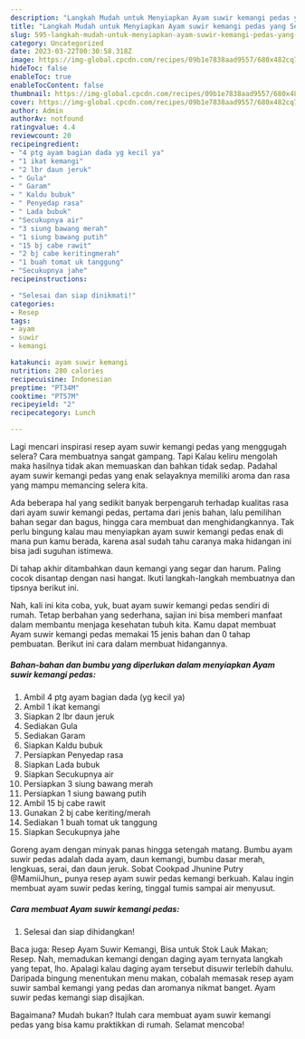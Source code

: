 ```yaml
---
description: "Langkah Mudah untuk Menyiapkan Ayam suwir kemangi pedas yang Sempurna, Buat Buka Puasa Enak"
title: "Langkah Mudah untuk Menyiapkan Ayam suwir kemangi pedas yang Sempurna, Buat Buka Puasa Enak"
slug: 595-langkah-mudah-untuk-menyiapkan-ayam-suwir-kemangi-pedas-yang-sempurna-buat-buka-puasa-enak
category: Uncategorized
date: 2023-03-22T00:30:58.318Z
image: https://img-global.cpcdn.com/recipes/09b1e7838aad9557/680x482cq70/ayam-suwir-kemangi-pedas-foto-resep-utama.jpg
hideToc: false
enableToc: true
enableTocContent: false
thumbnail: https://img-global.cpcdn.com/recipes/09b1e7838aad9557/680x482cq70/ayam-suwir-kemangi-pedas-foto-resep-utama.jpg
cover: https://img-global.cpcdn.com/recipes/09b1e7838aad9557/680x482cq70/ayam-suwir-kemangi-pedas-foto-resep-utama.jpg
author: Admin
authorAv: notfound
ratingvalue: 4.4
reviewcount: 20
recipeingredient:
- "4 ptg ayam bagian dada yg kecil ya"
- "1 ikat kemangi"
- "2 lbr daun jeruk"
- " Gula"
- " Garam"
- " Kaldu bubuk"
- " Penyedap rasa"
- " Lada bubuk"
- "Secukupnya air"
- "3 siung bawang merah"
- "1 siung bawang putih"
- "15 bj cabe rawit"
- "2 bj cabe keritingmerah"
- "1 buah tomat uk tanggung"
- "Secukupnya jahe"
recipeinstructions:

- "Selesai dan siap dinikmati!"
categories:
- Resep
tags:
- ayam
- suwir
- kemangi

katakunci: ayam suwir kemangi 
nutrition: 280 calories
recipecuisine: Indonesian
preptime: "PT34M"
cooktime: "PT57M"
recipeyield: "2"
recipecategory: Lunch

---
```



Lagi mencari inspirasi resep ayam suwir kemangi pedas yang menggugah selera? Cara membuatnya sangat gampang. Tapi Kalau keliru mengolah maka hasilnya tidak akan memuaskan dan bahkan tidak sedap. Padahal ayam suwir kemangi pedas yang enak selayaknya memiliki aroma dan rasa yang mampu memancing selera kita.


Ada beberapa hal yang sedikit banyak berpengaruh terhadap kualitas rasa dari ayam suwir kemangi pedas, pertama dari jenis bahan, lalu pemilihan bahan segar dan bagus, hingga cara membuat dan menghidangkannya. Tak perlu bingung kalau mau menyiapkan ayam suwir kemangi pedas enak di mana pun kamu berada, karena asal sudah tahu caranya maka hidangan ini bisa jadi suguhan istimewa.

Di tahap akhir ditambahkan daun kemangi yang segar dan harum. Paling cocok disantap dengan nasi hangat. Ikuti langkah-langkah membuatnya dan tipsnya berikut ini.


Nah, kali ini kita coba, yuk, buat ayam suwir kemangi pedas sendiri di rumah. Tetap berbahan yang sederhana, sajian ini bisa memberi manfaat dalam membantu menjaga kesehatan tubuh kita. Kamu dapat membuat Ayam suwir kemangi pedas memakai 15 jenis bahan dan 0 tahap pembuatan. Berikut ini cara dalam membuat hidangannya.

<!--inarticleads1-->

##### Bahan-bahan dan bumbu yang diperlukan dalam menyiapkan Ayam suwir kemangi pedas:

1. Ambil 4 ptg ayam bagian dada (yg kecil ya)
1. Ambil 1 ikat kemangi
1. Siapkan 2 lbr daun jeruk
1. Sediakan  Gula
1. Sediakan  Garam
1. Siapkan  Kaldu bubuk
1. Persiapkan  Penyedap rasa
1. Siapkan  Lada bubuk
1. Siapkan Secukupnya air
1. Persiapkan 3 siung bawang merah
1. Persiapkan 1 siung bawang putih
1. Ambil 15 bj cabe rawit
1. Gunakan 2 bj cabe keriting/merah
1. Sediakan 1 buah tomat uk tanggung
1. Siapkan Secukupnya jahe


Goreng ayam dengan minyak panas hingga setengah matang. Bumbu ayam suwir pedas adalah dada ayam, daun kemangi, bumbu dasar merah, lengkuas, serai, dan daun jeruk. Sobat Cookpad Jhunine Putry @MamiiJhun_ punya resep ayam suwir pedas kemangi berkuah. Kalau ingin membuat ayam suwir pedas kering, tinggal tumis sampai air menyusut. 

<!--inarticleads2-->

##### Cara membuat Ayam suwir kemangi pedas:


1. Selesai dan siap dihidangkan!

Baca juga: Resep Ayam Suwir Kemangi, Bisa untuk Stok Lauk Makan; Resep. Nah, memadukan kemangi dengan daging ayam ternyata langkah yang tepat, lho. Apalagi kalau daging ayam tersebut disuwir terlebih dahulu. Daripada bingung menentukan menu makan, cobalah memasak resep ayam suwir sambal kemangi yang pedas dan aromanya nikmat banget. Ayam suwir pedas kemangi siap disajikan. 

Bagaimana? Mudah bukan? Itulah cara membuat ayam suwir kemangi pedas yang bisa kamu praktikkan di rumah. Selamat mencoba!
